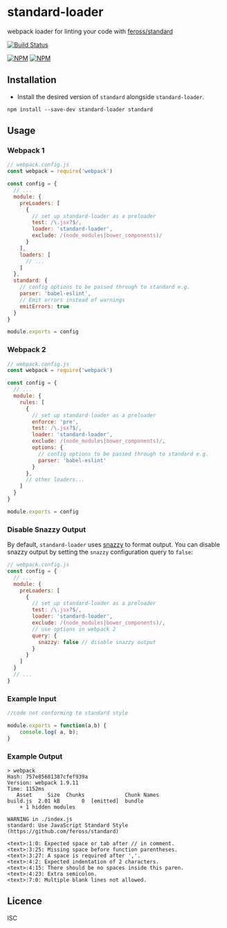 # standard-loader

webpack loader for linting your code with [feross/standard](https://github.com/feross/standard)

[![Build Status](https://travis-ci.org/timoxley/standard-loader.png?branch=master)](https://travis-ci.org/timoxley/standard-loader)

[![NPM](https://nodei.co/npm/standard-loader.png?downloads=true)](https://nodei.co/npm/standard-loader/)
[![NPM](https://nodei.co/npm-dl/standard-loader.png?months=3&height=2)](https://nodei.co/npm/standard-loader/)

## Installation

* Install the desired version of `standard` alongside `standard-loader`.

```
npm install --save-dev standard-loader standard
```

## Usage

### Webpack 1

```js
// webpack.config.js
const webpack = require('webpack')

const config = {
  // ...
  module: {
    preLoaders: [
      {
        // set up standard-loader as a preloader
        test: /\.jsx?$/,
        loader: 'standard-loader',
        exclude: /(node_modules|bower_components)/
      }
    ],
    loaders: [
      // ...
    ]
  },
  standard: {
    // config options to be passed through to standard e.g.
    parser: 'babel-eslint',
    // Emit errors instead of warnings
    emitErrors: true
  }
}

module.exports = config
```

### Webpack 2

```js
// webpack.config.js
const webpack = require('webpack')

const config = {
  // ...
  module: {
    rules: [
      {
        // set up standard-loader as a preloader
        enforce: 'pre',
        test: /\.jsx?$/,
        loader: 'standard-loader',
        exclude: /(node_modules|bower_components)/,
        options: {
          // config options to be passed through to standard e.g.
          parser: 'babel-eslint'
        }
      },
      // other loaders...
    ]
  }
}

module.exports = config
```

### Disable Snazzy Output

By default, `standard-loader` uses [snazzy](https://www.npmjs.com/package/snazzy) to format output. You can disable snazzy output by setting the `snazzy` configuration query to `false`:

```js
// webpack.config.js
const config = {
  // ...
  module: {
    preLoaders: [
      {
        // set up standard-loader as a preloader
        test: /\.jsx?$/,
        loader: 'standard-loader',
        exclude: /(node_modules|bower_components)/,
        // use options in webpack 2
        query: {
          snazzy: false // disable snazzy output
        }
      }
    ]
  }
  // ...
}
```

### Example Input

```js
//code not conforming to standard style

module.exports = function(a,b) {
    console.log( a, b);
}

```

### Example Output

```
> webpack
Hash: 757e85681387cfef939a
Version: webpack 1.9.11
Time: 1152ms
   Asset     Size  Chunks             Chunk Names
build.js  2.01 kB       0  [emitted]  bundle
    + 1 hidden modules

WARNING in ./index.js
standard: Use JavaScript Standard Style (https://github.com/feross/standard)

<text>:1:0: Expected space or tab after // in comment.
<text>:3:25: Missing space before function parentheses.
<text>:3:27: A space is required after ','.
<text>:4:2: Expected indentation of 2 characters.
<text>:4:15: There should be no spaces inside this paren.
<text>:4:23: Extra semicolon.
<text>:7:0: Multiple blank lines not allowed.
```

## Licence

ISC
